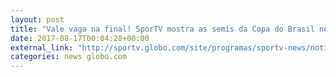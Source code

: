 ```yaml
---
layout: post
title: "Vale vaga na final! SporTV mostra as semis da Copa do Brasil nesta quarta"
date: 2017-08-17T00:04:28+00:00
external_link: "http://sportv.globo.com/site/programas/sportv-news/noticia/2017/08/vale-vaga-na-final-sportv-mostra-semi-da-copa-do-brasil-nesta-quarta.html"
categories: news globo.com
---
```

